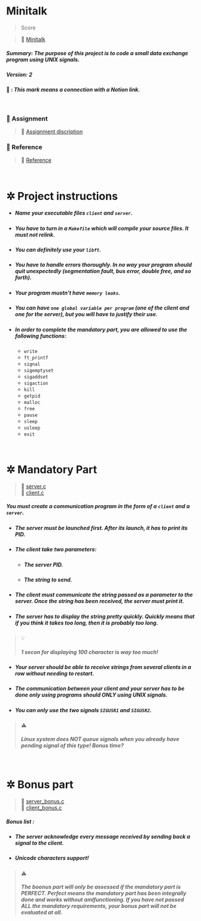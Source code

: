 # Minitalk

> Score

> 🔗 [Minitalk](https://dogpark-42cursus.notion.site/Minitalk-c1bf479a8189448eb378fac331b2d6c1)

##### _Summary: The purpose of this project is to code a small data exchange program using UNIX signals._

##### _Version: 2_

#### 🔗 : _This mark means a connection with a **Notion link**._

<br>

### 📄 Assignment

> 🔗 [Assignment discription](https://dogpark-42cursus.notion.site/Assignment-a724a8c971d442ec97982576472e1379)

### 📌 Reference

> 🔗 [Reference](https://dogpark-42cursus.notion.site/Reference-9ffb4bafc0c646e08cb8aa4caa7b4f56)

<br>

# ✲ Project instructions

- ##### _Name your executable files `client` and `server`._

- ##### _You have to turn in a `Makefile` which will compile your source files. It must not relink._

- ##### _You can definitely use your `libft`._

- ##### _You have to handle errors thoroughly. In no way your program should quit unexpectedly (segmentation fault, bus error, double free, and so forth)._

- ##### _Your program mustn't have `memory leaks`._

- ##### _You can have `one global variable per program` (one of the client and one for the server), but you will have to justify their use._

- ##### _In order to complete the mandatory part, you are allowed to use the following functions:_

  - `write`
  - `ft_printf`
  - `signal`
  - `sigemptyset`
  - `sigaddset`
  - `sigaction`
  - `kill`
  - `getpid`
  - `malloc`
  - `free`
  - `pause`
  - `sleep`
  - `usleep`
  - `exit`

<br>

# ✲ Mandatory Part

> 🔗 [server.c](https://www.notion.so/dogpark-42cursus/server-c-59624566d324450ca54dea7b8bae9491?pvs=4)<br>
> 🔗 [client.c](https://www.notion.so/dogpark-42cursus/client-c-7f0aed5dc27c44ba93ca734ec8f9e363?pvs=4)

##### _You must create a communication program in the form of a `client` and a `server`._

- ##### _The server must be launched first. After its launch, it has to print its PID._

- ##### _The client take two parameters:_

  - ##### _The server PID._

  - ##### _The string to send._

- ##### _The client must communicate the string passed as a parameter to the server. Once the string has been received, the server must print it._

- ##### _The server has to display the string pretty quickly. Quickly means that if you think it takes too long, then it is probably too long._

> 💡 <br>
>
> ##### _1 secon for displaying 100 character is way too much!_

- ##### _Your server should be able to receive strings from several clients in a row without needing to restart._

- ##### _The communication between your client and your server has to be done only using programs should ONLY using UNIX signals._

- ##### _You can only use the two signals `SIGUSR1` and `SIGUSR2`._

> ⚠️ <br>
>
> ##### _Linux system does NOT queue signals when you already have pending signal of this type! Bonus time?_

<br>

# ✲ Bonus part

> 🔗 [server_bonus.c](https://www.notion.so/dogpark-42cursus/server-c-59624566d324450ca54dea7b8bae9491?pvs=4)<br>
> 🔗 [client_bonus.c](https://www.notion.so/dogpark-42cursus/client-c-7f0aed5dc27c44ba93ca734ec8f9e363?pvs=4)

##### _Bonus list :_

- ##### _The server acknowledge every message received by sending back a signal to the client._

- ##### _Unicode characters support!_

> ⚠️ <br>
>
> ##### _The boonus part will only be assessed if the mandatory part is PERFECT. Perfect means the mandatory part has been integrally done and works without amlfunctioning. If you have not passed ALL the mandatory requirements, your bonus part will not be evaluated at all._
